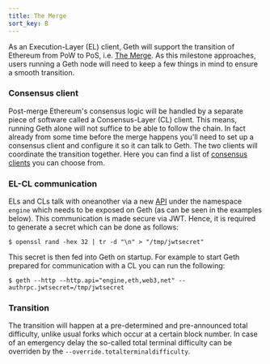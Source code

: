 ```yaml
---
title: The Merge
sort_key: B
---
```


As an Execution-Layer (EL) client, Geth will support the transition of Ethereum from PoW to PoS, i.e. [The Merge](https://ethereum.org/en/upgrades/merge/). As this milestone approaches, users running a Geth node will need to keep a few things in mind to ensure a smooth transition.

### Consensus client

Post-merge Ethereum's consensus logic will be handled by a separate piece of software called a Consensus-Layer (CL) client. This means, running Geth alone will not suffice to be able to follow the chain. In fact already from some time before the merge happens you'll need to set up a consensus client and configure it so it can talk to Geth. The two clients will coordinate the transition together. Here you can find a list of [consensus clients](https://ethereum.org/en/developers/docs/nodes-and-clients/#consensus-clients) you can choose from.

### EL-CL communication

ELs and CLs talk with oneanother via a new [API](https://github.com/ethereum/execution-apis/blob/main/src/engine/specification.md) under the namespace `engine` which needs to be exposed on Geth (as can be seen in the examples below). This communication is made secure via JWT. Hence, it is required to generate a secret which can be done as follows:

```console
$ openssl rand -hex 32 | tr -d "\n" > "/tmp/jwtsecret"
```

This secret is then fed into Geth on startup. For example to start Geth prepared for communication with a CL you can run the following:

```console
$ geth --http --http.api="engine,eth,web3,net" --authrpc.jwtsecret=/tmp/jwtsecret
```

### Transition

The transition will happen at a pre-determined and pre-announced total difficulty, unlike usual forks which occur at a certain block number. In case of an emergency delay the so-called total terminal difficulty can be overriden by the `--override.totalterminaldifficulty`.
